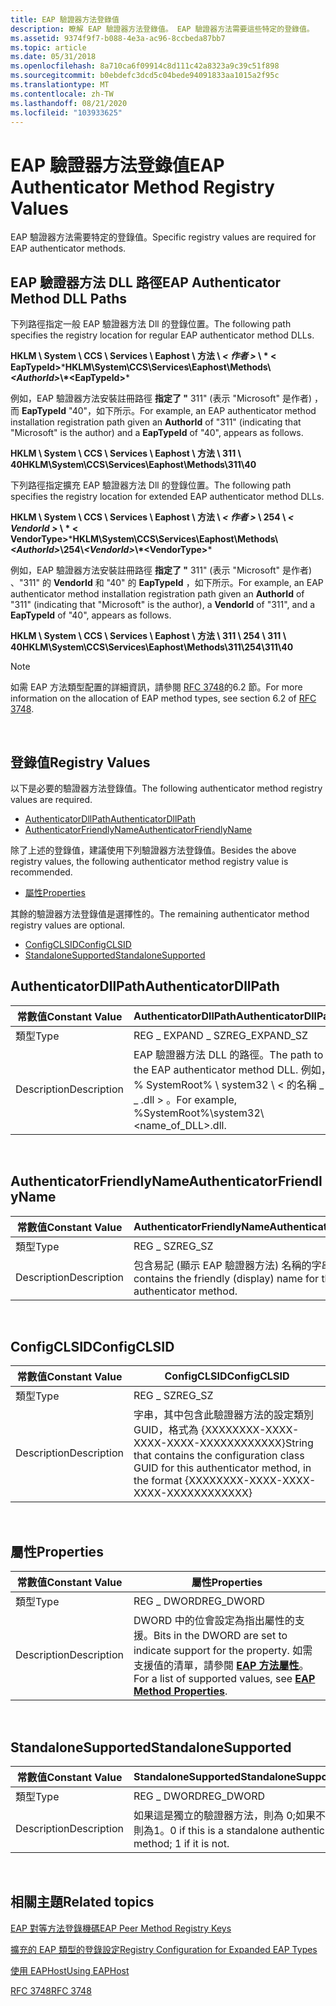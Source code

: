 ```yaml
---
title: EAP 驗證器方法登錄值
description: 瞭解 EAP 驗證器方法登錄值。 EAP 驗證器方法需要這些特定的登錄值。
ms.assetid: 9374f9f7-b088-4e3a-ac96-8ccbeda87bb7
ms.topic: article
ms.date: 05/31/2018
ms.openlocfilehash: 8a710ca6f09914c8d111c42a8323a9c39c51f898
ms.sourcegitcommit: b0ebdefc3dcd5c04bede94091833aa1015a2f95c
ms.translationtype: MT
ms.contentlocale: zh-TW
ms.lasthandoff: 08/21/2020
ms.locfileid: "103933625"
---
```

# <a name="eap-authenticator-method-registry-values"></a><span data-ttu-id="a76fa-104">EAP 驗證器方法登錄值</span><span class="sxs-lookup"><span data-stu-id="a76fa-104">EAP Authenticator Method Registry Values</span></span>

<span data-ttu-id="a76fa-105">EAP 驗證器方法需要特定的登錄值。</span><span class="sxs-lookup"><span data-stu-id="a76fa-105">Specific registry values are required for EAP authenticator methods.</span></span>

## <a name="eap-authenticator-method-dll-paths"></a><span data-ttu-id="a76fa-106">EAP 驗證器方法 DLL 路徑</span><span class="sxs-lookup"><span data-stu-id="a76fa-106">EAP Authenticator Method DLL Paths</span></span>

<span data-ttu-id="a76fa-107">下列路徑指定一般 EAP 驗證器方法 Dll 的登錄位置。</span><span class="sxs-lookup"><span data-stu-id="a76fa-107">The following path specifies the registry location for regular EAP authenticator method DLLs.</span></span>

<span data-ttu-id="a76fa-108">**HKLM \\ System \\ CCS \\ Services \\ Eaphost \\ 方法 \\ *&lt; 作者 &gt;* \\ \* &lt; EapTypeId&gt;**\*</span><span class="sxs-lookup"><span data-stu-id="a76fa-108">**HKLM\\System\\CCS\\Services\\Eaphost\\Methods\\*&lt;AuthorId&gt;*\\*&lt;EapTypeId&gt;**\*</span></span>

<span data-ttu-id="a76fa-109">例如，EAP 驗證器方法安裝註冊路徑 **指定了 "** 311" (表示 "Microsoft" 是作者) ，而 **EapTypeId** "40"，如下所示。</span><span class="sxs-lookup"><span data-stu-id="a76fa-109">For example, an EAP authenticator method installation registration path given an **AuthorId** of "311" (indicating that "Microsoft" is the author) and a **EapTypeId** of "40", appears as follows.</span></span>

<span data-ttu-id="a76fa-110">**HKLM \\ System \\ CCS \\ Services \\ Eaphost \\ 方法 \\ 311 \\ 40**</span><span class="sxs-lookup"><span data-stu-id="a76fa-110">**HKLM\\System\\CCS\\Services\\Eaphost\\Methods\\311\\40**</span></span>

<span data-ttu-id="a76fa-111">下列路徑指定擴充 EAP 驗證器方法 Dll 的登錄位置。</span><span class="sxs-lookup"><span data-stu-id="a76fa-111">The following path specifies the registry location for extended EAP authenticator method DLLs.</span></span>

<span data-ttu-id="a76fa-112">**HKLM \\ System \\ CCS \\ Services \\ Eaphost \\ 方法 \\ *&lt; 作者 &gt;* \\ 254 \\ *&lt; VendorId &gt;* \\ \* &lt; VendorType&gt;**\*</span><span class="sxs-lookup"><span data-stu-id="a76fa-112">**HKLM\\System\\CCS\\Services\\Eaphost\\Methods\\*&lt;AuthorId&gt;*\\254\\*&lt;VendorId&gt;*\\*&lt;VendorType&gt;**\*</span></span>

<span data-ttu-id="a76fa-113">例如，EAP 驗證器方法安裝註冊路徑 **指定了 "** 311" (表示 "Microsoft" 是作者) 、"311" 的 **VendorId** 和 "40" 的 **EapTypeId** ，如下所示。</span><span class="sxs-lookup"><span data-stu-id="a76fa-113">For example, an EAP authenticator method installation registration path given an **AuthorId** of "311" (indicating that "Microsoft" is the author), a **VendorId** of "311", and a **EapTypeId** of "40", appears as follows.</span></span>

<span data-ttu-id="a76fa-114">**HKLM \\ System \\ CCS \\ Services \\ Eaphost \\ 方法 \\ 311 \\ 254 \\ 311 \\ 40**</span><span class="sxs-lookup"><span data-stu-id="a76fa-114">**HKLM\\System\\CCS\\Services\\Eaphost\\Methods\\311\\254\\311\\40**</span></span>

> [!Note]  
> <span data-ttu-id="a76fa-115">如需 EAP 方法類型配置的詳細資訊，請參閱 [RFC 3748](https://go.microsoft.com/fwlink/p/?linkid=84016)的6.2 節。</span><span class="sxs-lookup"><span data-stu-id="a76fa-115">For more information on the allocation of EAP method types, see section 6.2 of [RFC 3748](https://go.microsoft.com/fwlink/p/?linkid=84016).</span></span>

 

## <a name="registry-values"></a><span data-ttu-id="a76fa-116">登錄值</span><span class="sxs-lookup"><span data-stu-id="a76fa-116">Registry Values</span></span>

<span data-ttu-id="a76fa-117">以下是必要的驗證器方法登錄值。</span><span class="sxs-lookup"><span data-stu-id="a76fa-117">The following authenticator method registry values are required.</span></span>

-   [<span data-ttu-id="a76fa-118">AuthenticatorDllPath</span><span class="sxs-lookup"><span data-stu-id="a76fa-118">AuthenticatorDllPath</span></span>](#authenticatordllpath)
-   [<span data-ttu-id="a76fa-119">AuthenticatorFriendlyName</span><span class="sxs-lookup"><span data-stu-id="a76fa-119">AuthenticatorFriendlyName</span></span>](#authenticatorfriendlyname)

<span data-ttu-id="a76fa-120">除了上述的登錄值，建議使用下列驗證器方法登錄值。</span><span class="sxs-lookup"><span data-stu-id="a76fa-120">Besides the above registry values, the following authenticator method registry value is recommended.</span></span>

-   [<span data-ttu-id="a76fa-121">屬性</span><span class="sxs-lookup"><span data-stu-id="a76fa-121">Properties</span></span>](#properties)

<span data-ttu-id="a76fa-122">其餘的驗證器方法登錄值是選擇性的。</span><span class="sxs-lookup"><span data-stu-id="a76fa-122">The remaining authenticator method registry values are optional.</span></span>

-   [<span data-ttu-id="a76fa-123">ConfigCLSID</span><span class="sxs-lookup"><span data-stu-id="a76fa-123">ConfigCLSID</span></span>](#configclsid)
-   [<span data-ttu-id="a76fa-124">StandaloneSupported</span><span class="sxs-lookup"><span data-stu-id="a76fa-124">StandaloneSupported</span></span>](#standalonesupported)

## <a name="authenticatordllpath"></a><span data-ttu-id="a76fa-125">AuthenticatorDllPath</span><span class="sxs-lookup"><span data-stu-id="a76fa-125">AuthenticatorDllPath</span></span>



| <span data-ttu-id="a76fa-126">常數值</span><span class="sxs-lookup"><span data-stu-id="a76fa-126">Constant Value</span></span> | <span data-ttu-id="a76fa-127">AuthenticatorDllPath</span><span class="sxs-lookup"><span data-stu-id="a76fa-127">AuthenticatorDllPath</span></span>                                                                                          |
|----------------|---------------------------------------------------------------------------------------------------------------|
| <span data-ttu-id="a76fa-128">類型</span><span class="sxs-lookup"><span data-stu-id="a76fa-128">Type</span></span>           | <span data-ttu-id="a76fa-129">REG \_ EXPAND \_ SZ</span><span class="sxs-lookup"><span data-stu-id="a76fa-129">REG\_EXPAND\_SZ</span></span>                                                                                               |
| <span data-ttu-id="a76fa-130">Description</span><span class="sxs-lookup"><span data-stu-id="a76fa-130">Description</span></span>    | <span data-ttu-id="a76fa-131">EAP 驗證器方法 DLL 的路徑。</span><span class="sxs-lookup"><span data-stu-id="a76fa-131">The path to the EAP authenticator method DLL.</span></span> <span data-ttu-id="a76fa-132">例如，% SystemRoot% \\ system32 \\ &lt; 的名稱 \_ 為 \_ .dll &gt; 。</span><span class="sxs-lookup"><span data-stu-id="a76fa-132">For example, %SystemRoot%\\system32\\&lt;name\_of\_DLL&gt;.dll.</span></span> |



 

## <a name="authenticatorfriendlyname"></a><span data-ttu-id="a76fa-133">AuthenticatorFriendlyName</span><span class="sxs-lookup"><span data-stu-id="a76fa-133">AuthenticatorFriendlyName</span></span>



| <span data-ttu-id="a76fa-134">常數值</span><span class="sxs-lookup"><span data-stu-id="a76fa-134">Constant Value</span></span> | <span data-ttu-id="a76fa-135">AuthenticatorFriendlyName</span><span class="sxs-lookup"><span data-stu-id="a76fa-135">AuthenticatorFriendlyName</span></span>                                                          |
|----------------|------------------------------------------------------------------------------------|
| <span data-ttu-id="a76fa-136">類型</span><span class="sxs-lookup"><span data-stu-id="a76fa-136">Type</span></span>           | <span data-ttu-id="a76fa-137">REG \_ SZ</span><span class="sxs-lookup"><span data-stu-id="a76fa-137">REG\_SZ</span></span>                                                                            |
| <span data-ttu-id="a76fa-138">Description</span><span class="sxs-lookup"><span data-stu-id="a76fa-138">Description</span></span>    | <span data-ttu-id="a76fa-139">包含易記 (顯示 EAP 驗證器方法) 名稱的字串。</span><span class="sxs-lookup"><span data-stu-id="a76fa-139">String that contains the friendly (display) name for the EAP authenticator method.</span></span> |



 

## <a name="configclsid"></a><span data-ttu-id="a76fa-140">ConfigCLSID</span><span class="sxs-lookup"><span data-stu-id="a76fa-140">ConfigCLSID</span></span>



| <span data-ttu-id="a76fa-141">常數值</span><span class="sxs-lookup"><span data-stu-id="a76fa-141">Constant Value</span></span> | <span data-ttu-id="a76fa-142">ConfigCLSID</span><span class="sxs-lookup"><span data-stu-id="a76fa-142">ConfigCLSID</span></span>                                                                                                                           |
|----------------|---------------------------------------------------------------------------------------------------------------------------------------|
| <span data-ttu-id="a76fa-143">類型</span><span class="sxs-lookup"><span data-stu-id="a76fa-143">Type</span></span>           | <span data-ttu-id="a76fa-144">REG \_ SZ</span><span class="sxs-lookup"><span data-stu-id="a76fa-144">REG\_SZ</span></span>                                                                                                                               |
| <span data-ttu-id="a76fa-145">Description</span><span class="sxs-lookup"><span data-stu-id="a76fa-145">Description</span></span>    | <span data-ttu-id="a76fa-146">字串，其中包含此驗證器方法的設定類別 GUID，格式為 {XXXXXXXX-XXXX-XXXX-XXXX-XXXXXXXXXXXX}</span><span class="sxs-lookup"><span data-stu-id="a76fa-146">String that contains the configuration class GUID for this authenticator method, in the format {XXXXXXXX-XXXX-XXXX-XXXX-XXXXXXXXXXXX}</span></span> |



 

## <a name="properties"></a><span data-ttu-id="a76fa-147">屬性</span><span class="sxs-lookup"><span data-stu-id="a76fa-147">Properties</span></span>



| <span data-ttu-id="a76fa-148">常數值</span><span class="sxs-lookup"><span data-stu-id="a76fa-148">Constant Value</span></span> | <span data-ttu-id="a76fa-149">屬性</span><span class="sxs-lookup"><span data-stu-id="a76fa-149">Properties</span></span>                                                                                                                                                  |
|----------------|-------------------------------------------------------------------------------------------------------------------------------------------------------------|
| <span data-ttu-id="a76fa-150">類型</span><span class="sxs-lookup"><span data-stu-id="a76fa-150">Type</span></span>           | <span data-ttu-id="a76fa-151">REG \_ DWORD</span><span class="sxs-lookup"><span data-stu-id="a76fa-151">REG\_DWORD</span></span>                                                                                                                                                  |
| <span data-ttu-id="a76fa-152">Description</span><span class="sxs-lookup"><span data-stu-id="a76fa-152">Description</span></span>    | <span data-ttu-id="a76fa-153">DWORD 中的位會設定為指出屬性的支援。</span><span class="sxs-lookup"><span data-stu-id="a76fa-153">Bits in the DWORD are set to indicate support for the property.</span></span> <span data-ttu-id="a76fa-154">如需支援值的清單，請參閱 [**EAP 方法屬性**](eap-method-properties.md)。</span><span class="sxs-lookup"><span data-stu-id="a76fa-154">For a list of supported values, see [**EAP Method Properties**](eap-method-properties.md).</span></span> |



 

## <a name="standalonesupported"></a><span data-ttu-id="a76fa-155">StandaloneSupported</span><span class="sxs-lookup"><span data-stu-id="a76fa-155">StandaloneSupported</span></span>



| <span data-ttu-id="a76fa-156">常數值</span><span class="sxs-lookup"><span data-stu-id="a76fa-156">Constant Value</span></span> | <span data-ttu-id="a76fa-157">StandaloneSupported</span><span class="sxs-lookup"><span data-stu-id="a76fa-157">StandaloneSupported</span></span>                                             |
|----------------|-----------------------------------------------------------------|
| <span data-ttu-id="a76fa-158">類型</span><span class="sxs-lookup"><span data-stu-id="a76fa-158">Type</span></span>           | <span data-ttu-id="a76fa-159">REG \_ DWORD</span><span class="sxs-lookup"><span data-stu-id="a76fa-159">REG\_DWORD</span></span>                                                      |
| <span data-ttu-id="a76fa-160">Description</span><span class="sxs-lookup"><span data-stu-id="a76fa-160">Description</span></span>    | <span data-ttu-id="a76fa-161">如果這是獨立的驗證器方法，則為 0;如果不是，則為1。</span><span class="sxs-lookup"><span data-stu-id="a76fa-161">0 if this is a standalone authenticator method; 1 if it is not.</span></span> |



 

## <a name="related-topics"></a><span data-ttu-id="a76fa-162">相關主題</span><span class="sxs-lookup"><span data-stu-id="a76fa-162">Related topics</span></span>

<dl> <dt>

[<span data-ttu-id="a76fa-163">EAP 對等方法登錄機碼</span><span class="sxs-lookup"><span data-stu-id="a76fa-163">EAP Peer Method Registry Keys</span></span>](eap-peer-method-registry-keys.md)
</dt> <dt>

[<span data-ttu-id="a76fa-164">擴充的 EAP 類型的登錄設定</span><span class="sxs-lookup"><span data-stu-id="a76fa-164">Registry Configuration for Expanded EAP Types</span></span>](registry-keys-for-eap-methods.md)
</dt> <dt>

[<span data-ttu-id="a76fa-165">使用 EAPHost</span><span class="sxs-lookup"><span data-stu-id="a76fa-165">Using EAPHost</span></span>](using-eap-host.md)
</dt> <dt>

[<span data-ttu-id="a76fa-166">RFC 3748</span><span class="sxs-lookup"><span data-stu-id="a76fa-166">RFC 3748</span></span>](https://go.microsoft.com/fwlink/p/?linkid=84016)
</dt> </dl>

 

 




